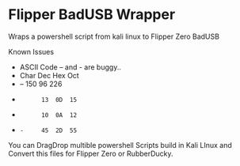 # Flipper BadUSB Wrapper
Wraps a powershell script from kali linux to Flipper Zero BadUSB


Known Issues

- ASCII Code – and - are buggy..
-   Char	Dec	Hex	Oct
-   –	    150	96	226
-	        13  0D	15
-	        10  0A	12
-	  -     45  2D	55


You can DragDrop multible powershell Scripts build in Kali LInux and Convert this files for Flipper Zero or RubberDucky.
